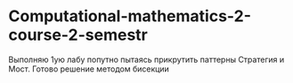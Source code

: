 # Computational-mathematics-2-course-2-semestr

Выполняю 1ую лабу попутно пытаясь прикрутить паттерны Стратегия и Мост.
Готово решение методом бисекции
